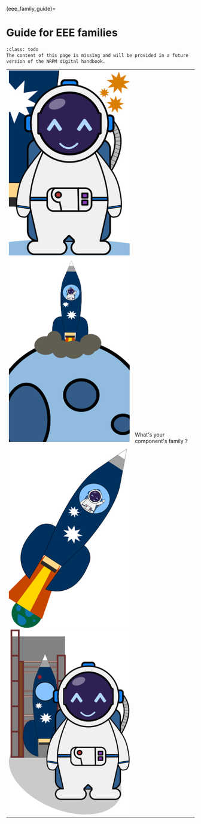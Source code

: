 <!--- Copyright (C) Matrisk GmbH 2022 -->

(eee_family_guide)=
# Guide for EEE families

```{admonition} Under construction
:class: todo
The content of this page is missing and will be provided in a future version of the NRPM digital handbook.
```


<div id="conversation_eee_guide">
    <table>
        <tr>
            <td id="step_picture_cell">
                <div style="display: block;">
                    <img class="step-picture-eee-guide hidden-picture-eee-guide" id="final_picture_eee_guide" src="../../_static/images/final_on.svg"/>
                </div>
                <div style="display: block;">
                    <img class="step-picture-eee-guide hidden-picture-eee-guide" id="moon_picture_eee_guide" src="../../_static/images/moon_on.svg"/>
                </div>
                <div style="display: block;">
                    <img class="step-picture-eee-guide hidden-picture-eee-guide" id="launch_picture_eee_guide" src="../../_static/images/launch_on.svg"/>
                </div>
                <div style="display: block;">
                    <img class="step-picture-eee-guide" id="ground_picture_eee_guide" src="../../_static/images/ground_on.svg"/>
                </div>
            </td>
            <td id="conversation_track_eee_guide">
                <div id="messages_eee_guide" class="scroll-eee-guide">
                    <table class="track-eee-guide" id="messagesTrack_eee_guide">
                        <div class="question-line-eee-guide">What's your component's family ?</div>
                    </table>
                </div>
            </td>
        </tr>
    </table>
</div>
<script type="text/javascript">runEEEGuide();</script>